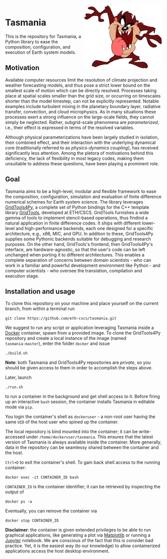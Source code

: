 ﻿<img align="right" src="taz.jpeg">

Tasmania
========

This is the repository for Tasmania, a Python library to ease the composition, configuration, and execution of Earth system models.

Motivation
----------

Available computer resources limit the resolution of climate projection and weather forecasting models, and thus pose a strict lower bound on the smallest scale of motion which can be directly resolved. Processes taking place at spatial scales smaller than the grid size, or occurring on timescales shorter than the model timestep, can not be explicitly represented. Notable examples include turbulent mixing in the planetary boundary layer, radiative transfer, convection, and cloud microphysics. As in many situations these processes exert a strong influence on the large-scale fields, they cannot simply be neglected. Rather, subgrid-scale phenomena are *parameterized*, i.e., their effect is expressed in terms of the resolved variables.

Although physical parameterizations have been largely studied in isolation, their combined effect, and their interaction with the underlying dynamical core (traditionally referred to as *physics-dynamics coupling*), has received significantly less attention. Among the pletora of motivations behind this deficiency, the lack of flexibility in most legacy codes, making them unsuitable to address these questions, have been playing a prominent role. 

Goal
----

Tasmania aims to be a high-level, modular and flexible framework to ease the composition, configuration, simulation and evaluation of finite difference numerical schemes for Earth system science. The library leverages [GridTools4Py](https://github.com/eth-cscs/gridtools4py), a complete set of Python bindings for the C++ template library [GridTools](https://github.com/eth-cscs/gridtools), developed at ETH/CSCS. GridTools furnishes a wide gamma of tools to implement stencil-based operations, thus findind a natural application in finite difference codes. It ships with different lower-level and high-performance backends, each one designed for a specific architecture, e.g., x86, MIC, and GPU. In addition to these, GridTools4Py supplies some Pythonic backends suitable for debugging and research purposes. On the other hand, GridTools's frontend, then GridTools4Py's interface, are hardware-agnostic, so that the user's code can be left unchanged when porting it to different architectures. This enables a complete separation of concerns between domain scientists - who can work in a familiar amd powerful development environment like Python - and computer scientists - who oversee the translation, compilation and execution stage. 

Installation and usage
----------------------

To clone this repository on your machine and place yourself on the current branch, from within a terminal run

	git clone https://github.com/eth-cscs/tasmania.git

We suggest to run any script or application leveraging Tasmania inside a [Docker](https://www.docker.com/) container, spawn from a provided image. To clone the GridTools4Py repository and create a local instance of the image (named `tasmania:master`), enter the folder `docker` and issue

	./build.sh

**Note**: both Tasmania and GridTools4Py repositories are *private*, so you should be given access to them in order to accomplish the steps above.

Later, launch

	./run.sh

to run a container in the background and get shell access to it. Before firing up an interactive `bash` session, the container installs Tasmania in editable mode via `pip`. 

You login the container's shell as `dockeruser` - a non-root user having the same `UID` of the host user who spined up the container. 

The local repository is bind mounted into the container; it can be write-accessed under `/home/dockeruser/tasmania`. This ensures that the latest version of Tasmania is always available inside the container. More generally, data in the repository can be seamlessy shared between the container and the host.   

`Ctrl+D` to exit the container's shell. To gain back shell access to the running container:

	docker exec -it CONTAINER_ID bash

`CONTAINER_ID` is the container identifier; it can be retrieved by inspecting the output of

	docker ps -a

Eventually, you can remove the container via

	docker stop CONTAINER_ID

**Disclaimer**: the container is given extended privileges to be able to run graphical applications, like generating a plot via [Matplotlib](https://matplotlib.org/) or running a [Jupyter](http://jupyter.org/) notebook. We are conscious of the fact that this is consider bad practice. Yet, it is the easiest way (to our knowledge) to allow containerized applications access the host desktop environment.
